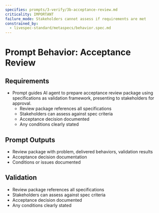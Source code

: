 ```yaml
---
specifies: prompts/3-verify/3b-acceptance-review.md
criticality: IMPORTANT
failure_mode: Stakeholders cannot assess if requirements are met
constrained_by:
  - livespec-standard/metaspecs/behavior.spec.md
---
```


# Prompt Behavior: Acceptance Review

## Requirements
- Prompt guides AI agent to prepare acceptance review package using specifications as validation framework, presenting to stakeholders for approval.
  - Review package references all specifications
  - Stakeholders can assess against spec criteria
  - Acceptance decision documented
  - Any conditions clearly stated

## Prompt Outputs

- Review package with problem, delivered behaviors, validation results
- Acceptance decision documentation
- Conditions or issues documented

## Validation

- Review package references all specifications
- Stakeholders can assess against spec criteria
- Acceptance decision documented
- Any conditions clearly stated
